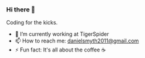 ### Hi there 👋

Coding for the kicks. 

- 🔭 I’m currently working at TigerSpider
- 📫 How to reach me: danielsmyth2011@gmail.com
- ⚡ Fun fact: It's all about the coffee ☕️
